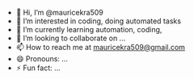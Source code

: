 - 👋 Hi, I’m @mauricekra509
- 👀 I’m interested in coding, doing automated tasks
- 🌱 I’m currently learning automation, coding, 
- 💞️ I’m looking to collaborate on ...
- 📫 How to reach me at mauricekra509@gmail.com
- 😄 Pronouns: ...
- ⚡ Fun fact: ...

<!---
mauricekra509/mauricekra509 is a ✨ special ✨ repository because its `README.md` (this file) appears on your GitHub profile.
You can click the Preview link to take a look at your changes.
--->
